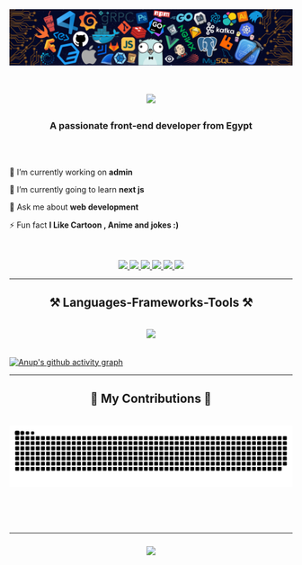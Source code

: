 <img align="center" src="https://raw.githubusercontent.com/KevinPatel04/KevinPatel04/master/header.png" />

<h1 align="center">
    <img src="https://readme-typing-svg.herokuapp.com/?font=Righteous&size=35&center=true&vCenter=true&width=500&height=70&duration=4000&lines=Hi+There!+👋;+I'm+Khaled+Yousry!;" />
</h1>

<h3 align="center">A passionate front-end developer from Egypt </h3>

<br/>
<br/>
    
<div align="left">
    
 🔭 I’m currently working on **admin**
 
 🌱 I’m currently going to learn **next js**

 💬 Ask me about **web development**

 ⚡ Fun fact **I Like Cartoon , Anime and jokes :)**
 
 </div>

<br/>
<br/>
 
<div align="center">
  <a href="mailto:yousryk49@gmail.com">
    <img src="https://img.shields.io/badge/Gmail-333333?style=for-the-badge&logo=gmail&logoColor=red" />
  </a>
  <a href="https://www.linkedin.com/in/khalid-yousry-a35b15234/" target="_blank">
    <img src="https://img.shields.io/badge/LinkedIn-0077B5?style=for-the-badge&logo=linkedin&logoColor=white" target="_blank" />
  </a>
  <a href="https://www.instagram.com/khaledyousry_21/" target="_blank">
     <img src="https://img.shields.io/badge/Instagram-E04d56?style=for-the-badge&logo=instagram&logoColor=white" target="_blank" /> <!-- sqlite, safari, google-chrome are other good icon options -->
  </a>
  <a href="https://api.whatsapp.com/send?phone=+201280710181&text=Hello, more information!" target="_blank">
     <img src="https://img.shields.io/badge/Whatsapp-4cc759?style=for-the-badge&logo=whatsapp&logoColor=white" target="_blank" /> <!-- sqlite, safari, google-chrome are other good icon options -->
  </a>
  <a href="https://www.facebook.com/khalid.usry?locale=ar_AR" target="_blank">
     <img src="https://img.shields.io/badge/Facebook-207bf3?style=for-the-badge&logo=facebook&logoColor=white" target="_blank" /> <!-- sqlite, safari, google-chrome are other good icon options -->
  </a>
      <a href="/#" target="_blank">
     <img src="https://img.shields.io/badge/Portfolio-FF5722?style=for-the-badge&logo=todoist&logoColor=white" target="_blank" /> <!-- sqlite, safari, google-chrome are other good icon options -->
  </a>
</div>

 <hr/>
 
<h2 align="center">⚒️ Languages-Frameworks-Tools ⚒️</h2>
<br/>
<div align="center">
    <img src="https://skillicons.dev/icons?i=html,css,javascript,bootstrap,tailwind,react,github,git,vscode" />
</div>

<br/>


[![Anup's github activity graph](https://github-readme-activity-graph.vercel.app/graph?username=khaledyousryhegazy&theme=chartreuse-dark)](https://github.com/haldaranup/github-readme-activity-graph)

  
<hr/>


<div align="center">
  <h2>🐍 My Contributions 🐍</h2>
  <br>
  <img alt="snake eating my contributions" src="https://raw.githubusercontent.com/salesp07/salesp07/output/github-contribution-grid-snake.svg" />
  
  <br/><br/><br/>
</div>

<hr/>


<h3 align="center">
    <img src="https://readme-typing-svg.herokuapp.com/?font=Righteous&size=25&center=true&vCenter=true&width=500&height=70&duration=4000&lines=Thanks+for+visiting!+✌️;">
</h3>

<br/>
